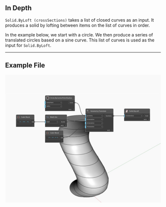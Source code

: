 ## In Depth
`Solid.ByLoft (crossSections)` takes a list of closed curves as an input. It produces a solid by lofting between items on the list of curves in order. 

In the example below, we start with a circle. We then produce a series of translated circles based on a sine curve. This list of curves is used as the input for `Solid.ByLoft`.

___
## Example File

![ByLoft (crossSections)](./Autodesk.DesignScript.Geometry.Solid.ByLoft(crossSections)_img.jpg)

